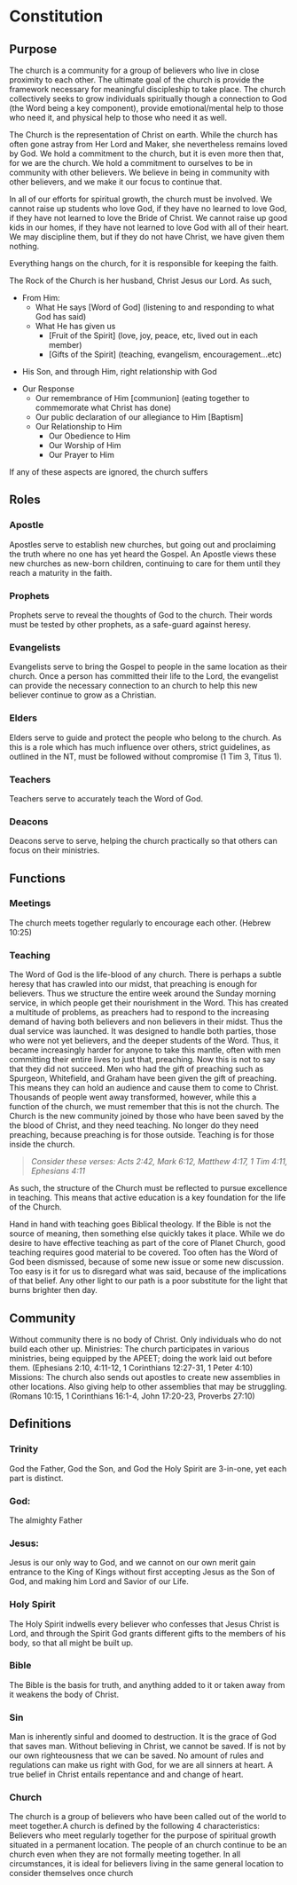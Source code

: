 # Constitution

## Purpose

The church is a community for a group of believers who live in close proximity to each other. The ultimate goal of the church is provide the framework necessary for meaningful discipleship to take place. The church collectively seeks to grow individuals spiritually though a connection to God (the Word being a key component), provide emotional/mental help to those who need it, and physical help to those who need it as well.

The Church is the representation of Christ on earth. While the church has often gone astray from Her Lord and Maker, she nevertheless remains loved by God. We hold a commitment to the church, but it is even more then that, for we are the church. We hold a commitment to ourselves to be in community with other believers. We believe in being in community with other believers, and we make it our focus to continue that.

In all of our efforts for spiritual growth, the church must be involved. We cannot raise up students who love God, if they have no learned to love God, if they have not learned to love the Bride of Christ. We cannot raise up good kids in our homes, if they have not learned to love God with all of their heart. We may discipline them, but if they do not have Christ, we have given them nothing.

Everything hangs on the church, for it is responsible for keeping the faith.

The Rock of the Church is her husband, Christ Jesus our Lord. As such,

* From Him:
	+ What He says [Word of God] (listening to and responding to what God has said)
	+ What He has given us
		- [Fruit of the Spirit] (love, joy, peace, etc, lived out in each member)
		- [Gifts of the Spirit] (teaching, evangelism, encouragement...etc)
- His Son, and through Him, right relationship with God
* Our Response
	+ Our remembrance of Him [communion] (eating together to commemorate what Christ has done)
	+ Our public declaration of our allegiance to Him [Baptism]
	+ Our Relationship to Him
		- Our Obedience to Him
		- Our Worship of Him
		- Our Prayer to Him

If any of these aspects are ignored, the church suffers


## Roles
### Apostle 
Apostles serve to establish new churches, but going out and proclaiming the truth where no one has yet heard the Gospel. An Apostle views these new churches as new-born children, continuing to care for them until they reach a maturity in the faith.
### Prophets
Prophets serve to reveal the thoughts of God to the church. Their words must be tested by other prophets, as a safe-guard against heresy.
### Evangelists
Evangelists serve to bring the Gospel to people in the same location as their church. Once a person has committed their life to the Lord, the evangelist can provide the necessary connection to an church to help this new believer continue to grow as a Christian.
### Elders
Elders serve to guide and protect the people who belong to the church. As this is a role which has much influence over others, strict guidelines, as outlined in the NT, must be followed without compromise (1 Tim 3, Titus 1).
### Teachers
Teachers serve to accurately teach the Word of God.
### Deacons
Deacons serve to serve, helping the church practically so that others can focus on their ministries.

## Functions

### Meetings
The church meets together regularly to encourage each other. (Hebrew 10:25)
### Teaching
The Word of God is the life-blood of any church. There is perhaps a subtle heresy that has crawled into our midst, that preaching is enough for believers. Thus we structure the entire week around the Sunday morning service, in which people get their nourishment in the Word. This has created a multitude of problems, as preachers had to respond to the increasing demand of having both believers and non believers in their midst. Thus the dual service was launched. It was designed to handle both parties, those who were not yet believers, and the deeper students of the Word. Thus, it became increasingly harder for anyone to take this mantle, often with men committing their entire lives to just that, preaching. Now this is not to say that they did not succeed. Men who had the gift of preaching such as Spurgeon, Whitefield, and Graham have been given the gift of preaching. This means they can hold an audience and cause them to come to Christ. Thousands of people went away transformed, however, while this a function of the church, we must remember that this is not the church. The Church is the new community joined by those who have been saved by the the blood of Christ, and they need teaching. No longer do they need preaching, because preaching is for those outside. Teaching is for those inside the church.

>*Consider these verses: Acts 2:42, Mark 6:12, Matthew 4:17, 1 Tim 4:11, Ephesians 4:11*

As such, the structure of the Church must be reflected to pursue excellence in teaching. This means that active education is a key foundation for the life of the Church.

Hand in hand with teaching goes Biblical theology. If the Bible is not the source of meaning, then something else quickly takes it place. While we do desire to have effective teaching as part of the core of Planet Church, good teaching requires good material to be covered. Too often has the Word of God been dismissed, because of some new issue or some new discussion. Too easy is it for us to disregard what was said, because of the implications of that belief. Any other light to our path is a poor substitute for the light that burns brighter then day.
## Community
Without community there is no body of Christ. Only individuals who do not build each other up.
Ministries:
The church participates in various ministries, being equipped by the APEET; doing the work laid out before them. (Ephesians 2:10, 4:11-12, 1 Corinthians 12:27-31, 1 Peter 4:10)
Missions:
The church also sends out apostles to create new assemblies in other locations. Also giving help to other assemblies that may be struggling. (Romans 10:15, 1 Corinthians 16:1-4, John 17:20-23, Proverbs 27:10)

## Definitions

### Trinity
God the Father, God the Son, and God the Holy Spirit are 3-in-one, yet each part is distinct.
### God:
The almighty Father
### Jesus:
Jesus is our only way to God, and we cannot on our own merit gain entrance to the King of Kings without first accepting Jesus as the Son of God, and making him Lord and Savior of our Life.
### Holy Spirit
The Holy Spirit indwells every believer who confesses that Jesus Christ is Lord, and through the Spirit God grants different gifts to the members of his body, so that all might be built up.
### Bible
The Bible is the basis for truth, and anything added to it or taken away from it weakens the body of Christ.
### Sin
Man is inherently sinful and doomed to destruction. It is the grace of God that saves man. Without believing in Christ, we cannot be saved. If is not by our own righteousness that we can be saved. No amount of rules and regulations can make us right with God, for we are all sinners at heart. A true belief in Christ entails repentance and and change of heart.
### Church
The church is a group of believers who have been called out of the world to meet together.A church is defined by the following 4 characteristics: Believers who meet regularly together for the purpose of spiritual growth situated in a permanent location. The people of an church continue to be an church even when they are not formally meeting together. In all circumstances, it is ideal for believers living in the same general location to consider themselves once church